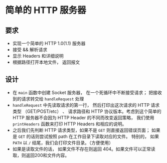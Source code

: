 # 简单的 HTTP 服务器

## 要求
+ 实现一个简单的 HTTP 1.0(1.1) 服务器
+ 接受 && 解析请求
+ 显示 Headers 和详细说明
+ 根据路径打开本地文件， 返回报文

## 设计
+ 在 `main` 函数中创建 Socket 服务器， 在一个死循环中不断接受请求； 把接收到的请求转交给 `handleRequest` 处理
+ `handleRequest` 中先读取请求的第一行， 然后打印出这次请求的 HTTP 请求类型 （GET/POST/etc） 、 请求路径和 HTTP 协议版本。考虑到这个简单的 HTTP 服务器不会因为 HTTP Header 的不同而改变返回策略， 我们使用 `printHeaders` 函数来打印 HTTP Headers 和相应的说明。
+ 之后我们先判断 HTTP 请求类型，如果不是 `GET` 则直接返回错误页面； 如果是 `GET` 的话则尝试按照 path 在工作目录下读取对应的文件。 特别的， 如果 `PATH` 以 `/` 结尾，我们会打印文件目录。（方便使用）
+ 如果是读取文件的话， 如果文件不存在则返回 404。如果文件可以正常读取，则返回200和文件内容。
